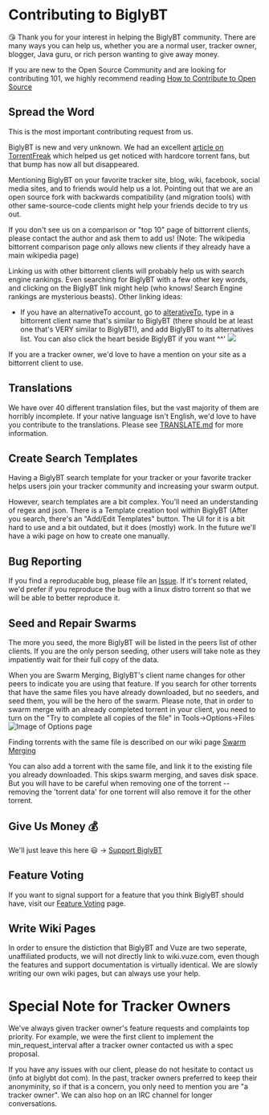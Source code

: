 # Contributing to BiglyBT

:kissing_heart: Thank you for your interest in helping the BiglyBT community.  There are many ways you can help us, whether you are a normal user, tracker owner, blogger, Java guru, or rich person wanting to give away money.

If you are new to the Open Source Community and are looking for contributing 101, we highly recommend reading [How to Contribute to Open Source](https://opensource.guide/how-to-contribute/)

## Spread the Word

This is the most important contributing request from us.

BiglyBT is new and very unknown.  We had an excellent [article on TorrentFreak](https://torrentfreak.com/former-vuze-developers-launch-biglybt-a-new-open-source-torrent-client-170803/) which helped us get noticed with hardcore torrent fans, but that bump has now all but disappeared.

Mentioning BiglyBT on your favorite tracker site, blog, wiki, facebook, social media sites, and to friends would help us a lot.  Pointing out that we are an open source fork with backwards compatibility (and migration tools) with other same-source-code clients might help your friends decide to try us out.

If you don't see us on a comparison or "top 10" page of bittorrent clients, please contact the author and ask them to add us!  (Note: The wikipedia bittorrent comparison page only allows new clients if they already have a main wikipedia page)

Linking us with other bittorrent clients will probably help us with search engine rankings.  Even searching for BiglyBT with a few other key words, and clicking on the BiglyBT link might help (who knows! Search Engine rankings are mysterious beasts).  Other linking ideas:

* If you have an alternativeTo account, go to [alterativeTo](https://alternativeto.net), type in a bittorrent client name that's similar to BiglyBT (there should be at least one that's VERY similar to BiglyBT!), and add BiglyBT to its alternatives list.  You can also click the heart beside BiglyBT if you want ^^' ![](https://i.imgur.com/HaEnuD0.png)

If you are a tracker owner, we'd love to have a mention on your site as a bittorrent client to use.

## Translations

We have over 40 different translation files, but the vast majority of them are horribly incomplete.  If your native language isn't English, we'd love to have you contribute to the translations. Please see [TRANSLATE.md](TRANSLATE.md) for more information.

## Create Search Templates

Having a BiglyBT search template for your tracker or your favorite tracker helps users join your tracker community and increasing your swarm output.

However, search templates are a bit complex.  You'll need an understanding of regex and json.  There is a Template creation tool within BiglyBT (After you search, there's an "Add/Edit Templates" button.  The UI for it is a bit hard to use and a bit outdated, but it does (mostly) work.  In the future we'll have a wiki page on how to create one manually.

## Bug Reporting

If you find a reproducable bug, please file an [Issue](https://github.com/BiglySoftware/BiglyBT/issues).  If it's torrent related, we'd prefer if you reproduce the bug with a linux distro torrent so that we will be able to better reproduce it.

## Seed and Repair Swarms

The more you seed, the more BiglyBT will be listed in the peers list of other clients.  If you are the only person seeding, other users will take note as they impatiently wait for their full copy of the data.

When you are Swarm Merging, BiglyBT's client name changes for other peers to indicate you are using that feature.  If you search for other torrents that have  the same files you have already downloaded, but no seeders, and seed them, you will be the hero of the swarm.  Please note, that in order to swarm merge with an already completed torrent in your client, you need to turn on the "Try to complete all copies of the file" in Tools->Options->Files ![Image of Options page](http://i.imgur.com/fSRFw0g.png) 

Finding torrents with the same file is described on our wiki page [Swarm Merging](https://wiki.biglybt.com/w/Swarm_Merging)

You can also add a torrent with the same file, and link it to the existing file you already downloaded.  This skips swarm merging, and saves disk space.  But you will have to be careful when removing one of the torrent -- removing the 'torrent data' for one torrent will also remove it for the other torrent.

## Give Us Money :moneybag:

We'll just leave this here :smiley: -> [Support BiglyBT](https://www.biglybt.com/donation/donate.php) 

## Feature Voting

If you want to signal support for a feature that you think BiglyBT should have, visit our [Feature Voting](https://vote.biglybt.com/) page.

## Write Wiki Pages

In order to ensure the distiction that BiglyBT and Vuze are two seperate, unaffiliated products, we will not directly link to wiki.vuze.com, even though the features and support documentation is virtually identical.  We are slowly writing our own wiki pages, but can always use your help.

# Special Note for Tracker Owners

We've always given tracker owner's feature requests and complaints top priority.  For example, we were the first client to implement the min_request_interval after a tracker owner contacted us with a spec proposal.

If you have any issues with our client, please do not hesitate to contact us (info at biglybt dot com).  In the past, tracker owners preferred to keep their anonyminity, so if that is a concern, you only need to mention you are "a tracker owner".  We can also hop on an IRC channel for longer conversations.



